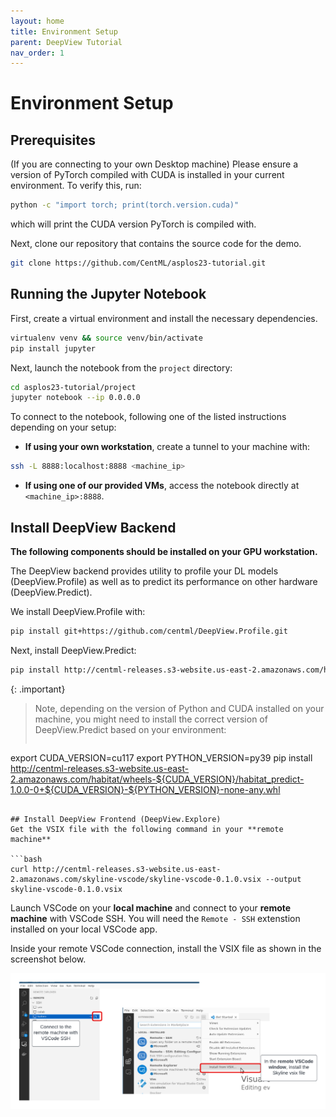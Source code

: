 ```yaml
---
layout: home
title: Environment Setup
parent: DeepView Tutorial
nav_order: 1
---
```


# Environment Setup

## Prerequisites
(If you are connecting to your own Desktop machine) Please ensure a version of PyTorch compiled with CUDA is installed in your current environment. To verify this, run:
```bash
python -c "import torch; print(torch.version.cuda)"
```
which will print the CUDA version PyTorch is compiled with.

Next, clone our repository that contains the source code for the demo.
```bash
git clone https://github.com/CentML/asplos23-tutorial.git
```

## Running the Jupyter Notebook
First, create a virtual environment and install the necessary dependencies.
```bash
virtualenv venv && source venv/bin/activate
pip install jupyter
```

Next, launch the notebook from the `project` directory:
```bash
cd asplos23-tutorial/project
jupyter notebook --ip 0.0.0.0
```

To connect to the notebook, following one of the listed instructions depending on your setup:
* **If using your own workstation**, create a tunnel to your machine with:
```bash
ssh -L 8888:localhost:8888 <machine_ip>
```
* **If using one of our provided VMs**, access the notebook directly at `<machine_ip>:8888`.

## Install DeepView Backend
**The following components should be installed on your GPU workstation.**

The DeepView backend provides utility to profile your DL models (DeepView.Profile) as well as to predict its performance on other hardware (DeepView.Predict).

We install DeepView.Profile with:
```bash
pip install git+https://github.com/centml/DeepView.Profile.git
```

Next, install DeepView.Predict:
```bash
pip install http://centml-releases.s3-website.us-east-2.amazonaws.com/habitat/wheels-cu117/habitat_predict-1.0.0-0+cu117-py310-none-any.whl
```

{: .important}
> Note, depending on the version of Python and CUDA installed on your machine, you might need to install the correct version of DeepView.Predict based on your environment:
> ```bash
export CUDA_VERSION=cu117
export PYTHON_VERSION=py39
pip install http://centml-releases.s3-website.us-east-2.amazonaws.com/habitat/wheels-${CUDA_VERSION}/habitat_predict-1.0.0-0+${CUDA_VERSION}-${PYTHON_VERSION}-none-any.whl
```

## Install DeepView Frontend (DeepView.Explore)
Get the VSIX file with the following command in your **remote machine**

```bash
curl http://centml-releases.s3-website.us-east-2.amazonaws.com/skyline-vscode/skyline-vscode-0.1.0.vsix --output skyline-vscode-0.1.0.vsix
```

Launch VSCode on your **local machine** and connect to your **remote machine** with VSCode SSH. You will need the `Remote - SSH` extenstion installed on your local VSCode app.

Inside your remote VSCode connection, install the VSIX file as shown in the screenshot below.

![Remote SSH screenshot](remote_ssh.png)
